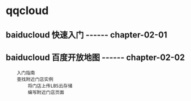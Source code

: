 # qqcloud


## baiducloud 快速入门 ------  chapter-02-01


## baiducloud 百度开放地图 ------  chapter-02-02

		入门指南
		查找附近门店实例
			将门店上传LBS云存储
			编写附近门店页面

